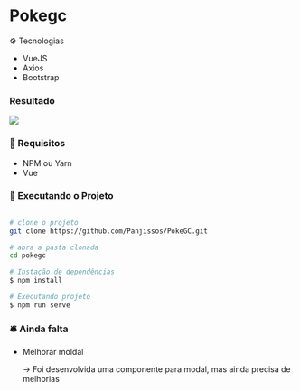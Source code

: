 # Pokegc

:gear: Tecnologias

- VueJS
- Axios
- Bootstrap

### Resultado

<a href="poke-gc-ro2nfdodv-panjissos.vercel.app">
  <img src="https://user-images.githubusercontent.com/47435988/158453450-bb842b06-e2a5-4682-b12a-323dcb65c2cf.png" />
</a>

### :file_folder: Requisitos
- NPM ou Yarn
- Vue

### :hammer: Executando o Projeto

```bash

# clone o projeto
git clone https://github.com/Panjissos/PokeGC.git

# abra a pasta clonada
cd pokegc

# Instação de dependências
$ npm install

# Executando projeto
$ npm run serve
```
### :bellhop_bell: Ainda falta
- Melhorar moldal
  <p>→ Foi desenvolvida uma componente para modal, mas ainda precisa de melhorias</p>




